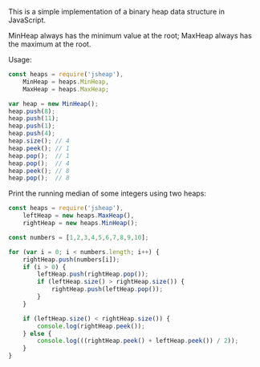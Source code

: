 
This is a simple implementation of a binary heap data structure in JavaScript.

MinHeap always has the minimum value at the root; MaxHeap always has the maximum at the root.

Usage:

```js
const heaps = require('jsheap'),
    MinHeap = heaps.MinHeap,
    MaxHeap = heaps.MaxHeap;

var heap = new MinHeap();
heap.push(8);
heap.push(11);
heap.push(1);
heap.push(4);
heap.size(); // 4
heap.peek(); // 1
heap.pop();  // 1
heap.pop();  // 4
heap.peek(); // 8
heap.pop();  // 8
```

Print the running median of some integers using two heaps:

```js
const heaps = require('jsheap'),
    leftHeap = new heaps.MaxHeap(),
    rightHeap = new heaps.MinHeap();

const numbers = [1,2,3,4,5,6,7,8,9,10];

for (var i = 0; i < numbers.length; i++) {
    rightHeap.push(numbers[i]);
    if (i > 0) {
        leftHeap.push(rightHeap.pop());
        if (leftHeap.size() > rightHeap.size()) {
            rightHeap.push(leftHeap.pop());
        }
    }

    if (leftHeap.size() < rightHeap.size()) {
        console.log(rightHeap.peek());
    } else {
        console.log(((rightHeap.peek() + leftHeap.peek()) / 2));
    }
}
```

